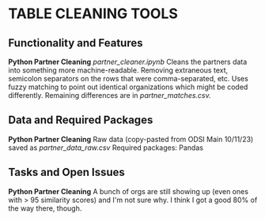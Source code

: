 # TABLE CLEANING TOOLS

## Functionality and Features
**Python Partner Cleaning** *partner_cleaner.ipynb*
Cleans the partners data into something more machine-readable. Removing extraneous text, semicolon separators on the rows that were comma-separated, etc. 
Uses fuzzy matching to point out identical organizations which might be coded differently. Remaining differences are in *partner_matches.csv.*


## Data and Required Packages
**Python Partner Cleaning**
Raw data (copy-pasted from ODSI Main 10/11/23) saved as *partner_data_raw.csv*
Required packages: Pandas

## Tasks and Open Issues
**Python Partner Cleaning**
A bunch of orgs are still showing up (even ones with > 95 similarity scores) and I'm not sure why. I think I got a good 80% of the way there, though.